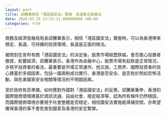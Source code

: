 ```yaml
---
layout: post
title: 邱騰華相信「港區國安法」實施　長遠是正面做法
date: 2020-05-25 13:52:11.000000000 +08:00
categories: rthk
---
```


商務及經濟發展局局長邱騰華表示，相信「港區國安法」實施時，可以為香港帶來穩定、長遠、可持續的投資環境，長遠是正面的做法。

被問到在宣布有關「港區國安法」的決定後，股票市場經歷跌幅，會否擔心投置者撤資，影響經濟，邱騰華表示，香港作為金融中心，股票市場有起跌是正常情況，亦視乎投資者的看法，最重要是市場正常運作。他又說，工商界、國際投資者的信心建基於多個因素，包括一國兩制成功實行、香港是否安全、是否免於例如恐怖活動、與危害國家安全相關等情況的不明朗因素。

至於政府有否準備，如何應對外國對「港區國安法」的反應，邱騰華重申，香港的國際營商環境建基於資訊流通、自由社會、穩定經濟等，認為所有條件仍然穩固，而國際營商環境亦要視乎社會整體是否穩定，相信國安法實施能填補空間，亦希望確保香港的事不會危害到國家及香港的安定繁榮。
